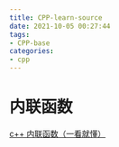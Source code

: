 ```yaml
---
title: CPP-learn-source
date: 2021-10-05 00:27:44
tags:
- CPP-base
categories:
- cpp
---
```


# 内联函数

[c++ 内联函数（一看就懂）](https://blog.csdn.net/BjarneCpp/article/details/76044493)

